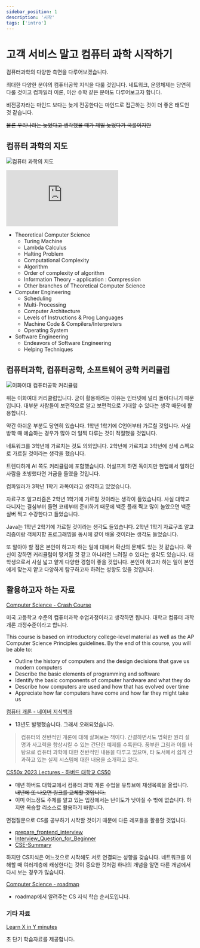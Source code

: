 ```yaml
---
sidebar_position: 1
description: '시작'
tags: ['intro']
---
```


# 고객 서비스 말고 컴퓨터 과학 시작하기

컴퓨터과학의 다양한 측면을 다루어보겠습니다.

<!-- 대학교 과정에서는 학습하는 순서가 있습니다. -->

<!-- https://github.com/arch-spatula/DIY-CS -->

<!-- https://github.com/arch-spatula/technical-interview-for-FE -->

<!-- https://terms.naver.com/list.naver?cid=51173&categoryId=51173&so=st4.asc -->

<!-- https://www.youtube.com/playlist?list=PL8dPuuaLjXtNlUrzyH5r6jN9ulIgZBpdo -->

최대한 다양한 분야의 컴퓨터공학 지식을 다룰 것입니다. 네트워크, 운영체제는 당연히 다룰 것이고 컴파일러 이론, 이산 수학 같은 분야도 다루어보고자 합니다.

비전공자라는 마인드 보다는 늦게 전공한다는 마인드로 접근하는 것이 더 좋은 태도인 것 같습니다.

~~물론 우리나라는 늦었다고 생각했을 때가 제일 늦었다가 국룰이지만~~

## 컴퓨터 과학의 지도

![컴퓨터 과학의 지도](https://user-images.githubusercontent.com/84452145/263605571-ed2d6b28-70b9-4b4f-af92-fd5ccf4c2d50.png)

<iframe class="codepen" src="https://www.youtube.com/embed/SzJ46YA_RaA" title="컴퓨터과학 지도: 어떤 것들을 다루는가?" frameborder="0" allow="accelerometer; autoplay; clipboard-write; encrypted-media; gyroscope; picture-in-picture; web-share" allowfullscreen></iframe>

- Theoretical Computer Science
  - Turing Machine
  - Lambda Calculus
  - Halting Problem
  - Computational Complexity
  - Algorithm
  - Order of complexity of algorithm
  - Information Theory - application : Compression
  - Other branches of Theoretical Computer Science
- Computer Engineering
  - Scheduling
  - Multi-Processing
  - Computer Architecture
  - Levels of Instructions & Prog Languages
  - Machine Code & Compilers/Interpreters
  - Operating System
- Software Engineering
  - Endeavors of Software Engineering
  - Helping Techniques

## 컴퓨터과학, 컴퓨터공학, 소프트웨어 공학 커리큘럼

![이화여대 컴퓨터공학 커리큘럼](https://user-images.githubusercontent.com/84452145/265269282-50b3b535-4850-4505-8c98-fa3d1f034193.png)

위는 이화여대 커리큘럼입니다. 굳이 활용하려는 이유는 인터넷에 널리 돌아다니기 때문입니다. 대부분 사람들이 보편적으로 알고 보편적으로 기대할 수 있다는 생각 때문에 활용합니다.

약간 아쉬운 부분도 당연히 있습니다. 1학년 1학기에 C언어부터 가르칠 것입니다. 사실 방학 때 예습하는 경우가 많아 더 일찍 다루는 것이 적절했을 것입니다.

네트워크를 3학년에 가르치는 것도 의외입니다. 2학년에 가르치고 3학년에 상세 스펙으로 가르칠 것이라는 생각을 했습니다.

트렌디하게 AI 쪽도 커리큘럼에 포함했습니다. 어설프게 하면 독이지만 현업에서 일하던 사람을 초빙했다면 거금을 들였을 것입니다.

컴파일러가 3학년 1학기 과목이라고 생각하고 있었습니다.

자료구조 알고리즘은 2학년 1학기에 가르칠 것이라는 생각이 들었습니다. 사실 대학교 다니자는 결심부터 들면 코테부터 준비하기 때문에 백준 플래 찍고 많이 놀았으면 백준 실버 찍고 수강한다고 들었습니다.

Java는 1학년 2학기에 가르칠 것이라는 생각도 들었습니다. 2학년 1학기 자료구조 알고리즘이랑 객체지향 프로그래밍을 동시에 같이 배울 것이라는 생각도 들었습니다.

또 알아야 할 점은 본인이 하고자 하는 일에 대해서 확신의 문제도 있는 것 같습니다. 확신이 강하면 커리큘럼이 땅겨질 것 같고 아니라면 느려질 수 있다는 생각도 있습니다. 대학생으로서 사실 넓고 얕게 다양한 경험이 좋을 것입니다. 본인이 하고자 하는 일이 본인에게 맞는지 얕고 다양하게 탐구하고자 하려는 성향도 있을 것입니다.

## 활용하고자 하는 자료

[Computer Science - Crash Course](https://www.youtube.com/playlist?list=PL8dPuuaLjXtNlUrzyH5r6jN9ulIgZBpdo)

미국 고등학교 수준의 컴퓨터과학 수업과정이라고 생각하면 됩니다. 대학교 컴퓨터 과학 개론 과정수준이라고 합니다.

This course is based on introductory college-level material as well as the AP Computer Science Principles guidelines. By the end of this course, you will be able to:

- Outline the history of computers and the design decisions that gave us modern computers
- Describe the basic elements of programming and software
- Identify the basic components of computer hardware and what they do
- Describe how computers are used and how that has evolved over time
- Appreciate how far computers have come and how far they might take us

[컴퓨터 개론 - 네이버 지식백과](https://terms.naver.com/list.naver?cid=51173&categoryId=51173&so=st4.asc)

- 13년도 발행했습니다. 그래서 오래되었습니다.

> 컴퓨터의 전반적인 개론에 대해 살펴보는 책이다. 간결하면서도 명확한 원리 설명과 사고력을 향상시킬 수 있는 간단한 예제를 수록한다. 풍부한 그림과 이를 바탕으로 컴퓨터 과학에 대한 전반적인 내용을 다루고 있으며, 타 도서에서 쉽게 간과하고 있는 실제 시스템에 대한 내용을 소개하고 있다.

[CS50x 2023 Lectures - 하버드 대학교 CS50](https://www.youtube.com/playlist?list=PLhQjrBD2T380F_inVRXMIHCqLaNUd7bN4)

- 매년 하버드 대학교에서 컴퓨터 과학 개론 수업을 유튜브에 재생목록을 올립니다. ~~내년에 또 나오면 링크를 교체할 것입니다.~~
- 이미 어느정도 주제를 알고 있는 입장에서는 난이도가 낮아질 수 밖에 없습니다. 하지만 복습할 리소스로 활용하기 바랍니다.

면접질문으로 CS를 공부하기 시작할 것이기 때문에 다른 레포들을 활용할 것입니다.

- [prepare_frontend_interview](https://github.com/junh0328/prepare_frontend_interview)
- [Interview_Question_for_Beginner](https://github.com/JaeYeopHan/Interview_Question_for_Beginner)
- [CSE-Summary](https://github.com/Prev/CSE-Summary)

하지만 CS지식은 어느것으로 시작해도 서로 연결되는 성향을 갖습니다. 네트워크를 이해할 때 여러계층에 캐싱한다는 것이 중요한 것처럼 하나의 개념을 알면 다른 개념에서 다시 보는 경우가 많습니다.

[Computer Science - roadmap](https://roadmap.sh/computer-science)

- roadmap에서 알려주는 CS 지식 학습 순서도입니다.

### 기타 자료

[Learn X in Y minutes](https://learnxinyminutes.com/)

초 단기 학습자료를 제공합니다.
